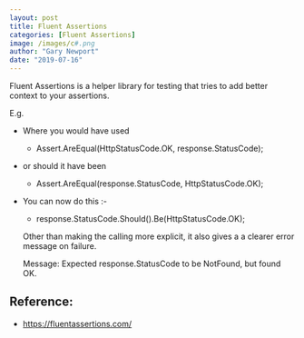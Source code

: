 ```yaml
---
layout: post
title: Fluent Assertions
categories: [Fluent Assertions]
image: /images/c#.png
author: "Gary Newport"
date: "2019-07-16"
---
```


Fluent Assertions is a helper library for testing that tries to add better context to your assertions.

E.g.
* Where you would have used 
  * Assert.AreEqual(HttpStatusCode.OK, response.StatusCode);
* or should it have been 
  * Assert.AreEqual(response.StatusCode, HttpStatusCode.OK);

* You can now do this :-
  * response.StatusCode.Should().Be(HttpStatusCode.OK);

  Other than making the calling more explicit, it also gives a a clearer error message on failure.

  Message: Expected response.StatusCode to be NotFound, but found OK.

 ## Reference: 
  * https://fluentassertions.com/
